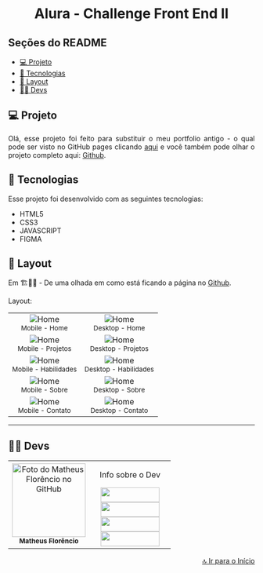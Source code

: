 <h1 align="center" id="inicio">Alura - Challenge Front End II</h1>

## Seções do README
<ul>
  <li><a href="#projeto">💻 Projeto</a></li>
  <li><a href="#tecnologias">🚀 Tecnologias</a></li>
  <li><a href="#layout">🔖 Layout</a></li>
  <li><a href="#devs">👩‍💻 Devs</a></li>
</ul>

## <a id="projeto">💻 Projeto</a>

<p align="justify">
  Olá, esse projeto foi feito para substituir o meu portfolio antigo - o qual pode ser visto no GitHub pages clicando <a href="https://1matheusflorencio.github.io/Pessoal-Portfolio-Antigo/" target="_blank">aqui</a> e você também pode olhar o projeto completo aqui: <a href="https://github.com/1matheusflorencio/Pessoal-Portfolio-Antigo" target="_blank">Github</a>.<br>
</p>

## <a id="tecnologias">🚀 Tecnologias</a>

Esse projeto foi desenvolvido com as seguintes tecnologias:

- HTML5
- CSS3
- JAVASCRIPT
- FIGMA

## <a id="layout">🔖 Layout</a>

Em 🏗👷‍♂️ - De uma olhada em como está ficando a página no <a href="https://1matheusflorencio.github.io/Pessoal-Portfolio/" target="_blank">Github</a>.<br>

Layout:
<div align="center">
<table style>
  <tr>
    <td align="center">
      <img src="https://github.com/1matheusflorencio/Pessoal-Portfolio/blob/master/README%20arquivos/Mobile%20-%2001.png?raw=true" alt="Home" /><br>
        <sub>
         Mobile - Home
        </sub>
    </td>
        <td align="center">
      <img src="https://github.com/1matheusflorencio/Pessoal-Portfolio/blob/master/README%20arquivos/Desktop%20-%2001.png?raw=true" alt="Home" /><br>
        <sub>
         Desktop - Home
        </sub>
    </td>
  </tr>  
  <tr>
    <td align="center">
      <img src="https://github.com/1matheusflorencio/Pessoal-Portfolio/blob/master/README%20arquivos/Mobile%20-%2002.png?raw=true" alt="Home" /><br>
        <sub>
         Mobile - Projetos
        </sub>
    </td>
        <td align="center">
      <img src="https://github.com/1matheusflorencio/Pessoal-Portfolio/blob/master/README%20arquivos/Desktop%20-%2002.png?raw=true" alt="Home" /><br>
        <sub>
         Desktop - Projetos
        </sub>
    </td>
  </tr>
    <tr>
    <td align="center">
      <img src="https://github.com/1matheusflorencio/Pessoal-Portfolio/blob/master/README%20arquivos/Mobile%20-%2003.png?raw=true" alt="Home" /><br>
        <sub>
         Mobile - Habilidades
        </sub>
    </td>
        <td align="center">
      <img src="https://github.com/1matheusflorencio/Pessoal-Portfolio/blob/master/README%20arquivos/Desktop%20-%2003.png?raw=true" alt="Home" /><br>
        <sub>
         Desktop - Habilidades
        </sub>
    </td>
  </tr>
    <tr>
    <td align="center">
      <img src="https://github.com/1matheusflorencio/Pessoal-Portfolio/blob/master/README%20arquivos/Mobile%20-%2004.png?raw=true" alt="Home" /><br>
        <sub>
         Mobile - Sobre
        </sub>
    </td>
        <td align="center">
      <img src="https://github.com/1matheusflorencio/Pessoal-Portfolio/blob/master/README%20arquivos/Desktop%20-%2004.png?raw=true" alt="Home" /><br>
        <sub>
         Desktop - Sobre
        </sub>
    </td>
  </tr>
    <tr>
    <td align="center">
      <img src="https://github.com/1matheusflorencio/Pessoal-Portfolio/blob/master/README%20arquivos/Mobile%20-%2005.png?raw=true" alt="Home" /><br>
        <sub>
         Mobile - Contato
        </sub>
    </td>
        <td align="center">
      <img src="https://github.com/1matheusflorencio/Pessoal-Portfolio/blob/master/README%20arquivos/Desktop%20-%2005.png?raw=true" alt="Home" /><br>
        <sub>
         Desktop - Contato
        </sub>
    </td>
  </tr>
</table>  </div>

---

## <a id="devs">👩‍💻 Devs</a> 

<table>
  <tr>
    <td align="center">
    <a text-decoration="none" href="https://github.com/1matheusflorencio">
      <img src="https://avatars.githubusercontent.com/u/68713424?s=400&u=62c303b85a95a013cccd6cbd6084952fbc06a4db&v=4" width="150px;" alt="Foto do Matheus Florêncio no GitHub"/>       <br>
        <sub>
          <b>Matheus Florêncio</b> <br>
        </sub>
    </a>
    </td>
      <td align="center" width="150px">
        <p>Info sobre o Dev</p>
          <a href="https://www.matheusflorencio.com" target="_blank"><img height="30px" width="120px" src="https://img.shields.io/badge/website-000000?style=for-the-badge&logo=About.me&logoColor=white"></a>
          <br>
          <a href="https://www.linkedin.com/in/matheus-flor%C3%AAncio/" target="_blank"><img height="30px" width="120px" src="https://img.shields.io/badge/LinkedIn-0077B5?style=for-the-badge&logo=linkedin&logoColor=white"></a>
          <br>
          <a href="https://www.instagram.com/1matheusflorencio/" target="_blank"><img height="30px" width="120px" src="https://img.shields.io/badge/Instagram-E4405F?style=for-the-badge&logo=instagram&logoColor=white" target="_blank"></a>
          <br>
          <a href="https://www.youtube.com/channel/UCH1VWs-9V63VyGkrcSbtXIg" target="_blank"><img height="30px" width="120px" src="https://img.shields.io/badge/YouTube-FF0000?style=for-the-badge&logo=youtube&logoColor=white" target="_blank"></a>
      </td>
    </tr>
</table>

<p width="100%" align="end"><a href="#inicio">🔝 Ir para o Início</a></p>
